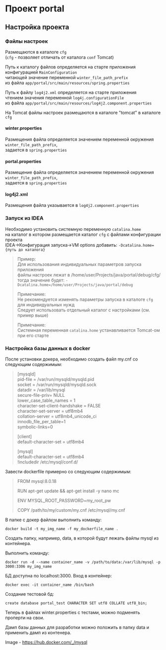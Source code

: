 # Проект portal

## Настройка проекта

### Файлы настроек

Размещаются в каталоге `cfg`  
(`cfg` - позволяет отличать от каталога `conf` Tomcat)  

Путь к каталогу файлов определяется на старте приложения конфигурацией `MainConfiguration`  
читающей значение переменной `winter_file_path_prefix`  
из файла `app/portal/src/main/resources/spring.properties`  

Путь к файлу `log4j2.xml` определяется на старте приложения  
чтением значения переменной `log4j.configurationFile`  
из файла `app/portal/src/main/resources/log4j2.component.properties`  

На Tomcat файлы настроек размещаются в каталоге "tomcat" в каталоге `cfg`  

#### winter.properties

Размещения файла определяется значением переменной окружения `winter_file_path_prefix`,  
задается в `spring.properties`  

#### portal.properties

Размещение файла определяется значением переменной окружения `winter_file_path_prefix`,  
задается в `spring.properties`  

#### log4j2.xml

Размещения файла указывается в `log4j2.component.properties`  

### Запуск из IDEA

Необходимо установить системную переменную `сatalina.home`  
на каталог в котором размещается каталог `cfg` с файлами конфигурации проекта  
IDEA->Конфигурация запуска->VM options добавить:
`-Dcatalina.home={путь до каталога}`
> Пример:  
Для использования индивидуальных параметров запуска приложения  
файлы настроек лежат в /home/user/Projects/java/portal/debug/cfg/  
тогда значение будет: `-Dcatalina.home=/home/user/Projects/java/portal/debug`  
>
> Примечание:  
Не рекомендуется изменять параметры запуска в каталоге `cfg` для индивидуальных нужд  
Следует использовать отдельный каталог с настройками (см. пример выше)  
>
> Примечание:  
Системная переменная `сatalina.home` устанавливается Tomcat-ом при его старте  
>

### Настройка базы данных в docker

После установки докера, необходимо cоздать файл my.cnf со следующим содержимым: 
>  [mysqld]   
pid-file        = /var/run/mysqld/mysqld.pid  
socket          = /var/run/mysqld/mysqld.sock  
datadir         = /var/lib/mysql  
secure-file-priv= NULL  
lower_case_table_names = 1  
character-set-client-handshake = FALSE  
character-set-server = utf8mb4  
collation-server = utf8mb4_unicode_ci  
innodb_file_per_table=1  
symbolic-links=0  
>
>[client]  
default-character-set = utf8mb4  
>
> [mysql]  
default-character-set = utf8mb4  
!includedir /etc/mysql/conf.d/

Завести dockerfile примерно со следующим содержимым: 
> FROM mysql:8.0.18 
>
> RUN apt-get update && apt-get install -y nano mc
>
> ENV MYSQL_ROOT_PASSWORD=my_root_pw
>
> COPY /path/to/my/custom/my.cnf /etc/mysql/my.cnf

В папке с докер файлом выполнить команду:

`docker build -t my_img_name -f my_dockerfile_name .`

Создать папку, например, data, в которой будут лежать файлы mysql из контейнера.

Выполнить команду:

`docker run -d --name container_name -v /path/to/data:/var/lib/mysql -p 3000:3306 my_img_name`

БД доступна по localhost:3000. Вход в контейнер:

`docker exec -it container_name /bin/bash`

Создание тестовой бд:

`create database portal_test CHARACTER SET utf8 COLLATE utf8_bin;`

Теперь в файлах winter.properties с тестами, можно подменять проперти на свои. 

Дамп базы данных для разработки можно положить в папку data и применить дамп из контенера.

Image - https://hub.docker.com/_/mysql